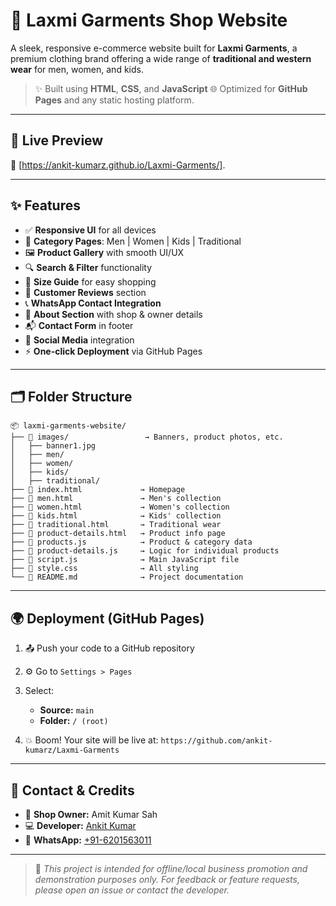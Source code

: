 # 👗 Laxmi Garments Shop Website

A sleek, responsive e-commerce website built for **Laxmi Garments**, a premium clothing brand offering a wide range of **traditional and western wear** for men, women, and kids.

> ✨ Built using **HTML**, **CSS**, and **JavaScript**
> 🌐 Optimized for **GitHub Pages** and any static hosting platform.

---

## 🚀 Live Preview

**🔗** [https://ankit-kumarz.github.io/Laxmi-Garments/].

---

## ✨ Features

* ✅ **Responsive UI** for all devices
* 🧍 **Category Pages**: Men | Women | Kids | Traditional
* 🖼️ **Product Gallery** with smooth UI/UX
* 🔍 **Search & Filter** functionality
* 📏 **Size Guide** for easy shopping
* 💬 **Customer Reviews** section
* 📞 **WhatsApp Contact Integration**
* 📇 **About Section** with shop & owner details
* 📬 **Contact Form** in footer
* 🔗 **Social Media** integration
* ⚡ **One-click Deployment** via GitHub Pages

---

## 🗂️ Folder Structure

```
📦 laxmi-garments-website/
├── 📁 images/                 → Banners, product photos, etc.
│   ├── banner1.jpg
│   ├── men/
│   ├── women/
│   ├── kids/
│   ├── traditional/
├── 📄 index.html             → Homepage
├── 📄 men.html               → Men's collection
├── 📄 women.html             → Women's collection
├── 📄 kids.html              → Kids' collection
├── 📄 traditional.html       → Traditional wear
├── 📄 product-details.html   → Product info page
├── 📄 products.js            → Product & category data
├── 📄 product-details.js     → Logic for individual products
├── 📄 script.js              → Main JavaScript file
├── 📄 style.css              → All styling
└── 📄 README.md              → Project documentation
```

---

## 🌍 Deployment (GitHub Pages)

1. 📤 Push your code to a GitHub repository
2. ⚙️ Go to `Settings > Pages`
3. Select:

   * **Source:** `main`
   * **Folder:** `/ (root)`
4. 💥 Boom! Your site will be live at:
   `https://github.com/ankit-kumarz/Laxmi-Garments`

---

## 👤 Contact & Credits

* 🛒 **Shop Owner:** Amit Kumar Sah
* 💻 **Developer:** [Ankit Kumar](https://ankit-kumarz.github.io/Ankit-s-Portfolio/)
* 📱 **WhatsApp:** [+91-6201563011](https://wa.me/916201563011) 

---

> 📝 *This project is intended for offline/local business promotion and demonstration purposes only. For feedback or feature requests, please open an issue or contact the developer.*


